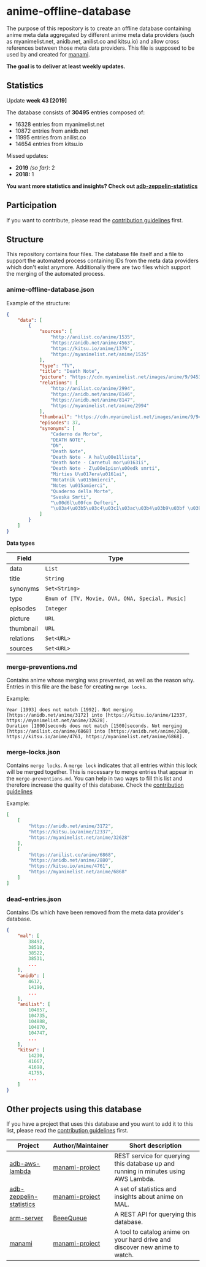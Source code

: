 # anime-offline-database
The purpose of this repository is to create an offline database containing anime meta data aggregated by different anime meta data providers (such as myanimelist.net, anidb.net, anilist.co and kitsu.io) and allow cross references between those meta data providers. This file is supposed to be used by and created for [manami](https://github.com/manami-project/manami).

**The goal is to deliver at least weekly updates.**

## Statistics
Update **week 43 [2019]**

The database consists of **30495** entries composed of:
+ 16328 entries from myanimelist.net
+ 10872 entries from anidb.net
+ 11995 entries from anilist.co
+ 14654 entries from kitsu.io

Missed updates:
+ **2019** _(so far)_: 2
+ **2018:** 1

**You want more statistics and insights? Check out [adb-zeppelin-statistics](https://github.com/manami-project/adb-zeppelin-statistics)**

## Participation
If you want to contribute, please read the [contribution guidelines](./.github/CONTRIBUTING.md) first.

## Structure
This repository contains four files. The database file itself and a file to support the automated process containing IDs from the meta data providers which don't exist anymore. Additionally there are two files which support the merging of the automated process.

### anime-offline-database.json
Example of the structure:
```json
{
    "data": [
        {
            "sources": [
                "http://anilist.co/anime/1535",
                "https://anidb.net/anime/4563",
                "https://kitsu.io/anime/1376",
                "https://myanimelist.net/anime/1535"
            ],
            "type": "TV",
            "title": "Death Note",
            "picture": "https://cdn.myanimelist.net/images/anime/9/9453.jpg",
            "relations": [
                "http://anilist.co/anime/2994",
                "https://anidb.net/anime/8146",
                "https://anidb.net/anime/8147",
                "https://myanimelist.net/anime/2994"
            ],
            "thumbnail": "https://cdn.myanimelist.net/images/anime/9/9453t.jpg",
            "episodes": 37,
            "synonyms": [
                "Caderno da Morte",
                "DEATH NOTE",
                "DN",
                "Death Note",
                "Death Note - A hal\u00e1llista",
                "Death Note - Carnetul mor\u0163ii",
                "Death Note - Z\u00e1pisn\u00edk smrti",
                "Mirties U\u017era\u0161ai",
                "Notatnik \u015bmierci",
                "Notes \u015amierci",
                "Quaderno della Morte",
                "Sveska Smrti",
                "\u00d6l\u00fcm Defteri",
                "\u03a4\u03b5\u03c4\u03c1\u03ac\u03b4\u03b9\u03bf \u0398\u03b1\u03bd\u03ac\u03c4\u03bf\u03c5"
            ]
        }
    ]
}
```
**Data types**

| Field | Type |
| --- | --- |
| data | ```List``` |
| title | ```String``` |
| synonyms | ```Set<String>``` |
| type | ```Enum of [TV, Movie, OVA, ONA, Special, Music]``` |
| episodes | ```Integer``` |
| picture | ```URL``` |
| thumbnail | ```URL``` |
| relations | ```Set<URL>``` |
| sources | ```Set<URL>``` |

### merge-preventions.md
Contains anime whose merging was prevented, as well as the reason why. Entries in this file are the base for creating `merge locks`.

Example:
```
Year [1993] does not match [1992]. Not merging [https://anidb.net/anime/3172] into [https://kitsu.io/anime/12337, https://myanimelist.net/anime/32628].
Duration [1800]seconds does not match [1500]seconds. Not merging [https://anilist.co/anime/6868] into [https://anidb.net/anime/2880, https://kitsu.io/anime/4761, https://myanimelist.net/anime/6868].
```

### merge-locks.json
Contains `merge locks`. A `merge lock` indicates that all entries within this lock will be merged together. This is necessary to merge entries that appear in the `merge-preventions.md`. You can help in two ways to fill this list and therefore increase the quality of this database. Check the [contribution guidelines](./.github/CONTRIBUTING.md)

Example:
```json
[
    [
        "https://anidb.net/anime/3172",
        "https://kitsu.io/anime/12337",
        "https://myanimelist.net/anime/32628"
    ],
    [
        "https://anilist.co/anime/6868",
        "https://anidb.net/anime/2880",
        "https://kitsu.io/anime/4761",
        "https://myanimelist.net/anime/6868"
    ]
]
```

### dead-entries.json
Contains IDs which have been removed from the meta data provider's database.
```json
{
    "mal": [
        38492,
        38518,
        38522,
        38531,
        ...
    ],
    "anidb": [
        4612,
        14190,
        ...
    ],
    "anilist": [
        104857,
        104735,
        104888,
        104870,
        104747,
        ...
    ],
    "kitsu": [
        14230,
        41667,
        41698,
        41755,
        ...
    ]
}
```

## Other projects using this database
If you have a project that uses this database and you want to add it to this list, please read the [contribution guidelines](./.github/CONTRIBUTING.md) first.

|Project|Author/Maintainer|Short description|
|----|----|----|
|[adb-aws-lambda](https://github.com/manami-project/adb-aws-lambda)|[manami-project](https://github.com/manami-project)|REST service for querying this database up and running in minutes using AWS Lambda.|
|[adb-zeppelin-statistics](https://github.com/manami-project/adb-zeppelin-statistics)|[manami-project](https://github.com/manami-project)|A set of statistics and insights about anime on MAL.|
|[arm-server](https://github.com/BeeeQueue/arm-server)|[BeeeQueue](https://github.com/BeeeQueue)|A REST API for querying this database.|
|[manami](https://github.com/manami-project/manami)|[manami-project](https://github.com/manami-project)|A tool to catalog anime on your hard drive and discover new anime to watch.|